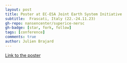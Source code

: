```yaml
---
layout: post
title: Poster at EC-ESA Joint Earth System Initiative
subtitle:  Frascati, Italy (22.-24.11.23)
gh-repo: nansencenter/superice-nersc
gh-badge: [star, fork, follow]
tags: [conference]
comments: true
author: Julien Brajard
---
```


[Link to the poster](https://github.com/nansencenter/superice-nersc-v0.github.io/blob/a87c9ce2fb18b7f23bf4c3b6e635a6c5b7aa41a2/Poster_SuperIce-EC-ESA_Joint_Earth_System_Initiative_2023.pdf)


